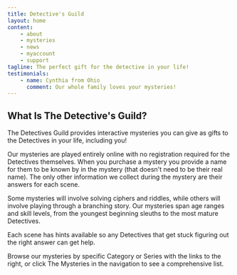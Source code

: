 ```yaml
---
title: Detective's Guild
layout: home 
content:
    - about
    - mysteries
    - news
    - myaccount
    - support
tagline: The perfect gift for the detective in your life!
testimonials:
    - name: Cynthia from Ohio
      comment: Our whole family loves your mysteries!
---
```

## What Is The Detective's Guild?

The Detectives Guild provides interactive mysteries you can give as gifts to the Detectives in your life, including you!

Our mysteries are played entirely online with no registration required for the Detectives themselves. When you purchase a mystery you provide a name for them to be known by in the mystery (that doesn't need to be their real name). The only other information we collect during the mystery are their answers for each scene.

Some mysteries will involve solving ciphers and riddles, while others will involve playing through a branching story. Our mysteries span age ranges and skill levels, from the youngest beginning sleuths to the most mature Detectives.

Each scene has hints available so any Detectives that get stuck figuring out the right answer can get help.

Browse our mysteries by specific Category or Series with the links to the right, or click The Mysteries in the navigation to see a comprehensive list.